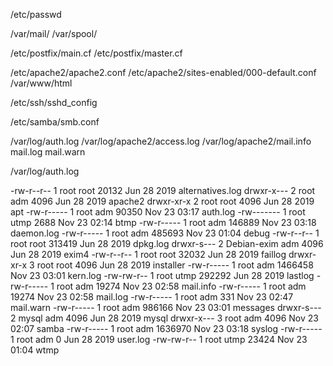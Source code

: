 /etc/passwd

/var/mail/<USER>
/var/spool/<USER>

/etc/postfix/main.cf
/etc/postfix/master.cf


/etc/apache2/apache2.conf 
/etc/apache2/sites-enabled/000-default.conf
/var/www/html

/etc/ssh/sshd_config


/etc/samba/smb.conf


/var/log/auth.log
/var/log/apache2/access.log
/var/log/apache2/mail.info
mail.log
mail.warn

/var/log/auth.log


-rw-r--r--  1 root        root   20132 Jun 28  2019 alternatives.log
drwxr-x---  2 root        adm     4096 Jun 28  2019 apache2
drwxr-xr-x  2 root        root    4096 Jun 28  2019 apt
-rw-r-----  1 root        adm    90350 Nov 23 03:17 auth.log
-rw-------  1 root        utmp    2688 Nov 23 02:14 btmp
-rw-r-----  1 root        adm   146889 Nov 23 03:18 daemon.log
-rw-r-----  1 root        adm   485693 Nov 23 01:04 debug
-rw-r--r--  1 root        root  313419 Jun 28  2019 dpkg.log
drwxr-s---  2 Debian-exim adm     4096 Jun 28  2019 exim4
-rw-r--r--  1 root        root   32032 Jun 28  2019 faillog
drwxr-xr-x  3 root        root    4096 Jun 28  2019 installer
-rw-r-----  1 root        adm  1466458 Nov 23 03:01 kern.log
-rw-rw-r--  1 root        utmp  292292 Jun 28  2019 lastlog
-rw-r-----  1 root        adm    19274 Nov 23 02:58 mail.info
-rw-r-----  1 root        adm    19274 Nov 23 02:58 mail.log
-rw-r-----  1 root        adm      331 Nov 23 02:47 mail.warn
-rw-r-----  1 root        adm   986166 Nov 23 03:01 messages
drwxr-s---  2 mysql       adm     4096 Jun 28  2019 mysql
drwxr-x---  3 root        adm     4096 Nov 23 02:07 samba
-rw-r-----  1 root        adm  1636970 Nov 23 03:18 syslog
-rw-r-----  1 root        adm        0 Jun 28  2019 user.log
-rw-rw-r--  1 root        utmp   23424 Nov 23 01:04 wtmp

